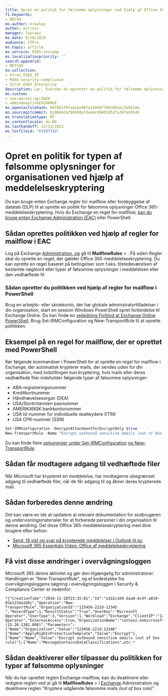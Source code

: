 ```yaml
---
title: Opret en politik for følsomme oplysninger ved hjælp af Office 365-meddelelseskryptering
f1.keywords:
- NOCSH
ms.author: krowley
author: kccross
manager: laurawi
ms.date: 8/28/2019
audience: ITPro
ms.topic: article
ms.service: O365-seccomp
ms.localizationpriority: ''
search.appverid:
- MET150
ms.collection:
- Strat_O365_IP
- M365-security-compliance
- Strat_O365_Enterprise
description: Lær, hvordan du opretter en politik for følsomme oplysninger i organisationen ved hjælp Office 365-meddelelseskryptering.
ms.custom:
- seo-marvel-apr2020
- admindeeplinkEXCHANGE
ms.openlocfilehash: 8978b1f9faae2e96fa1940bf7663855ec3bb61da
ms.sourcegitcommit: b1066b2a798568afdea9c09401d52fa38fe93546
ms.translationtype: MT
ms.contentlocale: da-DK
ms.lasthandoff: 12/13/2021
ms.locfileid: "63587319"
---
```

# <a name="create-a-sensitive-information-type-policy-for-your-organization-using-message-encryption"></a>Opret en politik for typen af følsomme oplysninger for organisationen ved hjælp af meddelelseskryptering

Du kan bruge enten Exchange regler for mailflow eller forebyggelse af datatab (DLP) til at oprette en politik for følsomme oplysninger Office 365-meddelelseskryptering. Hvis du Exchange en regel for mailflow, <a href="https://go.microsoft.com/fwlink/p/?linkid=2059104" target="_blank">kan du bruge enten Exchange Administration (EAC)</a> eller PowerShell.

## <a name="to-create-the-policy-by-using-mail-flow-rules-in-the-eac"></a>Sådan oprettes politikken ved hjælp af regler for mailflow i EAC

Log på Exchange <a href="https://go.microsoft.com/fwlink/p/?linkid=2059104" target="_blank">Administration, og</a> gå til **MailflowRules** > . På siden Regler skal du oprette en regel, der gælder Office 365-meddelelseskryptering. Du kan oprette en regel baseret på betingelser som f.eks. tilstedeværelsen af bestemte nøgleord eller typer af følsomme oplysninger i meddelelsen eller den vedhæftede fil.

### <a name="to-create-the-policy-by-using-mail-flow-rules-in-powershell"></a>Sådan opretter du politikken ved hjælp af regler for mailflow i PowerShell

Brug en arbejds- eller skolekonto, der har globale administratortilladelser i din organisation, start en session Windows PowerShell opret forbindelse til Exchange Online. Du kan finde en [vejledning Forbind at Exchange Online PowerShell](/powershell/exchange/connect-to-exchange-online-powershell). Brug Set-IRMConfiguration og New-TransportRule til at oprette politikken.

## <a name="example-mail-flow-rule-created-with-powershell"></a>Eksempel på en regel for mailflow, der er oprettet med PowerShell

Kør følgende kommandoer i PowerShell for at oprette en regel for mailflow i Exchange, der automatisk krypterer mails, der sendes uden for din organisation, med indstillingen kun kryptering, hvis mails eller deres vedhæftede filer indeholder følgende typer af følsomme oplysninger:

- ABA-registreringsnummer
- Kreditkortnummer
- Håndhævelsesorgan (DEA)
- USA/Storbritannien pasnummer
- AMERIKANSK bankkontonummer
- USA Id-nummer for individuelle skatteydere (ITIN)
- USA CPR-nummer (SSN)

```powershell
Set-IRMConfiguration -DecryptAttachmentForEncryptOnly $true
New-TransportRule -Name "Encrypt outbound sensitive emails (out of box rule)" -SentToScope  NotInOrganization  -ApplyRightsProtectionTemplate "Encrypt" -MessageContainsDataClassifications @(@{Name="ABA Routing Number"; minCount="1"},@{Name="Credit Card Number"; minCount="1"},@{Name="Drug Enforcement Agency (DEA) Number"; minCount="1"},@{Name="U.S. / U.K. Passport Number"; minCount="1"},@{Name="U.S. Bank Account Number"; minCount="1"},@{Name="U.S. Individual Taxpayer Identification Number (ITIN)"; minCount="1"},@{Name="U.S. Social Security Number (SSN)"; minCount="1"}) -SenderNotificationType "NotifyOnly"
```

Du kan finde flere [oplysninger under Set-IRMConfiguration](/powershell/module/exchange/set-irmconfiguration) [og New-TransportRule](/powershell/module/exchange/new-transportrule).

## <a name="how-recipients-access-attachments"></a>Sådan får modtagere adgang til vedhæftede filer

Når Microsoft har krypteret en meddelelse, har modtagerne ubegrænset adgang til vedhæftede filer, når de får adgang til og åbner deres krypterede mail.

## <a name="to-prepare-for-this-change"></a>Sådan forberedes denne ændring

Det kan være en ide at opdatere al relevant dokumentation for slutbrugeren og undervisningsmaterialer for at forberede personer i din organisation til denne ændring. Del disse Office 365-meddelelseskryptering med dine brugere efter behov:

- [Send, få vist og svar på krypterede meddelelser i Outlook til pc](https://support.microsoft.com/en-us/office/send-view-and-reply-to-encrypted-messages-in-outlook-for-pc-eaa43495-9bbb-4fca-922a-df90dee51980)
- [Microsoft 365 Essentials Video: Office af meddelelseskryptering](https://youtu.be/CQR0cG_iEUc)

## <a name="view-these-changes-in-the-audit-log"></a>Få vist disse ændringer i overvågningsloggen

Microsoft 365 denne aktivitet og gør den tilgængelig for administratorer. Handlingen er "New-TransportRule", og et kodestykke fra overvågningsloggens søgning i overvågningsloggen i Security & Compliance Center er nedenfor:

```text
*{"CreationTime":"2018-11-28T23:35:01","Id":"a1b2c3d4-daa0-4c4f-a019-03a1234a1b0c","Operation":"New-TransportRule","OrganizationId":"123456-221d-12345 ","RecordType":1,"ResultStatus":"True","UserKey":"Microsoft Operator","UserType":3,"Version":1,"Workload":"Exchange","ClientIP":"123.456.147.68:17584","ObjectId":"","UserId":"Microsoft Operator","ExternalAccess":true,"OrganizationName":"contoso.onmicrosoft.com","OriginatingServer":"CY4PR13MBXXXX (15.20.1382.008)","Parameters": {"Name":"Organization","Value":"123456-221d-12346"{"Name":"ApplyRightsProtectionTemplate","Value":"Encrypt"},{"Name":"Name","Value":"Encrypt outbound sensitive emails (out of box rule)"},{"Name":"MessageContainsDataClassifications"…etc.*
```

## <a name="to-disable-or-customize-the-sensitive-information-types-policy"></a>Sådan deaktiverer eller tilpasser du politikken for typer af følsomme oplysninger

Når du har oprettet reglen Exchange-mailflow, kan du deaktivere eller redigere reglen [](/exchange/security-and-compliance/mail-flow-rules/manage-mail-flow-rules#enable-or-disable-a-mail-flow-rule) ved at gå til **MailflowRules** >  i <a href="https://go.microsoft.com/fwlink/p/?linkid=2059104" target="_blank">Exchange</a> Administration og deaktivere reglen "Kryptere udgående følsomme mails *(out of box rule)*".